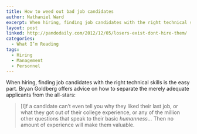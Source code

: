 ```yaml
---
title: How to weed out bad job candidates
author: Nathaniel Ward
excerpt: When hiring, finding job candidates with the right technical skills is the easy part. Bryan Goldberg offers advice on how to separate what he calls the merely adequate applicants from the all-stars.
layout: post
linked: http://pandodaily.com/2012/12/05/losers-exist-dont-hire-them/
categories:
  - What I’m Reading
tags:
  - Hiring
  - Management
  - Personnel
---
```

When hiring, finding job candidates with the right technical skills is the easy part. Bryan Goldberg offers advice on how to separate the merely adequate applicants from the all-stars:

> [I]f a candidate can’t even tell you why they liked their last job, or what they got out of their college experience, or any of the million other questions that speak to their basic *humanness…* Then no amount of experience will make them valuable.